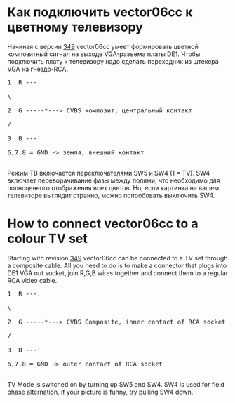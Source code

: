 # Как подключить vector06cc к цветному телевизору #

Начиная с версии [349](http://code.google.com/p/vector06cc/source/detail?r=349) vector06cc умеет формировать цветной композитный сигнал на выходе VGA-разъема платы DE1. Чтобы подключить плату к телевизору надо сделать переходник из штекера VGA на гнездо-RCA.
<pre>
1  R ---.<br>
\<br>
2  G -----*---> CVBS композит, центральный контакт<br>
/<br>
3  B ---'<br>
6,7,8 = GND -> земля, внешний контакт<br>
</pre>

Режим ТВ включается переключателями SW5 и SW4 (1 = TV). SW4 включает переворачивание фазы между полями, что необходимо для полноценного отображения всех цветов. Но, если картинка на вашем телевизоре выглядит странно, можно попробовать выключить SW4.

# How to connect vector06cc to a colour TV set #

Starting with revision [349](http://code.google.com/p/vector06cc/source/detail?r=349) vector06cc can be connected to a TV set through a composite cable. All you need to do is to make a connector that plugs into DE1 VGA out socket, join R,G,B wires together and connect them to a regular RCA video cable.
<pre>
1  R ---.<br>
\<br>
2  G -----*---> CVBS Composite, inner contact of RCA socket<br>
/<br>
3  B ---'<br>
6,7,8 = GND -> outer contact of RCA socket<br>
</pre>

TV Mode is switched on by turning up SW5 and SW4. SW4 is used for field phase alternation, if your picture is funny, try pulling SW4 down.